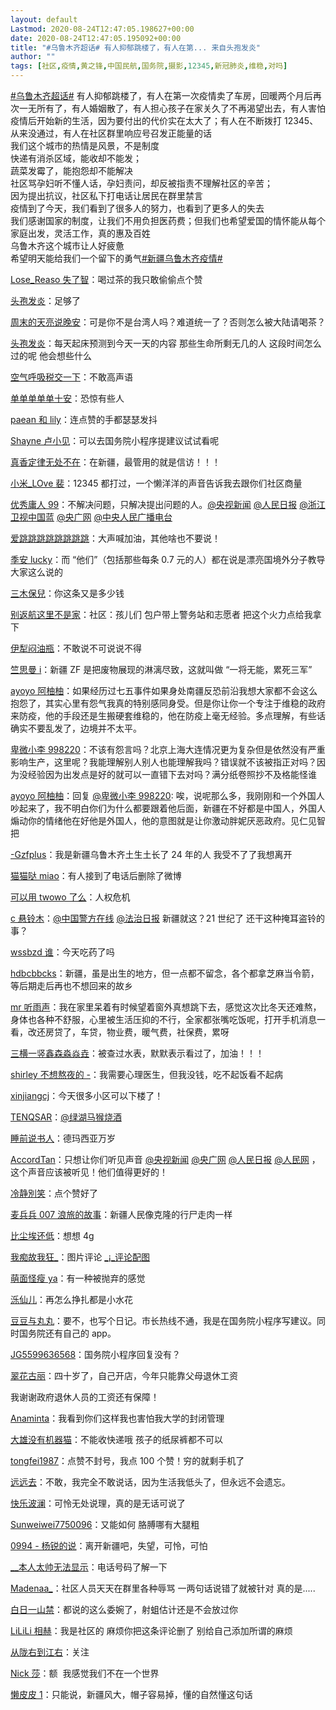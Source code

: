 ```yaml
---
layout: default
Lastmod: 2020-08-24T12:47:05.198627+00:00
date: 2020-08-24T12:47:05.195092+00:00
title: "#乌鲁木齐超话# 有人抑郁跳楼了，有人在第... 来自头孢发炎"
author: ""
tags: [社区,疫情,黄之锋,中国民航,国务院,摄影,12345,新冠肺炎,维稳,对吗]
---
```


[#乌鲁木齐超话#]() 有人抑郁跳楼了，有人在第一次疫情卖了车房，回暖两个月后再次一无所有了，有人婚姻散了，有人担心孩子在家关久了不再渴望出去，有人害怕疫情后开始新的生活，因为要付出的代价实在太大了；有人在不断拨打 12345、从来没通过，有人在社区群里响应号召发正能量的话  
我们这个城市的热情是风景，不是制度  
快递有消杀区域，能收却不能发；  
蔬菜发霉了，能抱怨却不能解决  
社区骂孕妇听不懂人话，孕妇责问，却反被指责不理解社区的辛苦；  
因为提出抗议，社区私下打电话让居民在群里禁言  
疫情到了今天，我们看到了很多人的努力，也看到了更多人的失去  
我们感谢国家的制度，让我们不用负担医药费；但我们也希望爱国的情怀能从每个家庭出发，灵活工作，真的惠及百姓  
乌鲁木齐这个城市让人好疲惫  
希望明天能给我们一个留下的勇气[#新疆乌鲁木齐疫情#]()


[Lose\_Reaso 失了智]()：喝过茶的我只敢偷偷点个赞

[头孢发炎]()：足够了

[周末的天亮说晚安]()：可是你不是台湾人吗？难道统一了？否则怎么被大陆请喝茶？

[头孢发炎]()：每天起床预测到今天一天的内容 那些生命所剩无几的人 这段时间怎么过的呢 他会想些什么

[空气呼吸税交一下]()：不敢高声语

[单单单单单十安]()：恐惊有些人

[paean 和 lily]()：连点赞的手都瑟瑟发抖

[Shayne 卢小见]()：可以去国务院小程序提建议试试看呢

[真香定律无处不在]()：在新疆，最管用的就是信访！！！

[小米\_LOve 裴]()：12345 都打过，一个懒洋洋的声音告诉我去跟你们社区商量

[优秀庸人 99]()：不解决问题，只解决提出问题的人。[@央视新闻]() [@人民日报]() [@浙江卫视中国蓝]() [@央广网]() [@中央人民广播电台]()

[爱跳跳跳跳跳跳跳跳]()：大声喊加油，其他啥也不要说！

[季安 lucky]()：而 “他们”（包括那些每条 0.7 元的人）都在说是漂亮国境外分子教导大家这么说的

[三木保兒]()：你这条又是多少钱

[别返航这里不是家]()：社区：孩儿们 包户带上警务站和志愿者 把这个火力点给我拿下

[伊犁闷油瓶]()：不敢说不可说说不得

[竺思曼 i]()：新疆 ZF 是把废物展现的淋漓尽致，这就叫做 “一将无能，累死三军”

[ayoyo 阿柚柚]()：如果经历过七五事件如果身处南疆反恐前沿我想大家都不会这么抱怨了，其实心里有怨气我真的特别感同身受。但是你让你一个专注于维稳的政府来防疫，他的手段还是生搬硬套维稳的，他在防疫上毫无经验。多点理解，有些话确实不要乱发了，边境并不太平。

[卑微小李 998220]()：不该有怨言吗？北京上海大连情况更为复杂但是依然没有严重影响生产，这里呢？我能理解别人别人也能理解我吗？错误就不该被指正对吗？因为没经验因为出发点是好的就可以一直错下去对吗？满分纸卷照抄不及格能怪谁

[ayoyo 阿柚柚]()：回复 [@卑微小李 998220](): 唉，说呢那么多，我刚刚和一个外国人吵起来了，我不明白你们为什么都要跟着他后面，新疆在不好都是中国人，外国人煽动你的情绪他在好他是外国人，他的意图就是让你激动胖妮厌恶政府。见仁见智把

[\-Gzfplus]()：我是新疆乌鲁木齐土生土长了 24 年的人
我受不了了我想离开

[猫猫哒 miao]()：有人接到了电话后删除了微博

[可以用 twowo 了么]()：人权危机

[c 悬铃木]()：[@中国警方在线]() [@法治日报]() 新疆就这？21 世纪了 还干这种掩耳盗铃的事？

[wssbzd 谁]()：今天吃药了吗

[hdbcbbcks]()：新疆，虽是出生的地方，但一点都不留念，各个都拿芝麻当令箭，等后期走后再也不想回来的故乡

[mr 听雨声]()：我在家里呆着有时候望着窗外真想跳下去，感觉这次比冬天还难熬，身体也各种不舒服，心里被生活压抑的不行，全家都张嘴吃饭呢，打开手机消息一看，改还房贷了，车贷，物业费，暖气费，社保费，累呀

[三横一竖鑫森淼焱垚]()：被查过水表，默默表示看过了，加油！！！

[shirley 不想熬夜的 -]()：我需要心理医生，但我没钱，吃不起饭看不起病

[xinjiangcj]()：今天很多小区可以下楼了！

[TENQSAR]()：[@绿湖马猴烧酒]()

[睡前说书人]()：德玛西亚万岁

[AccordTan]()：只想让你们听见声音 [@央视新闻]() [@央广网]()  [@人民日报]() [@人民网]() ，这个声音应该被听见！他们值得更好的！

[冷静別笑]()：点个赞好了

[麦兵兵 007 浪旅的故事]()：新疆人民像克隆的行尸走肉一样

[比尘埃还低]()：想想 4g

[我痴故我狂\_]()：图片评论 [_¡_评论配图]()

[萌面怪瘦 ya]()：有一种被抛弃的感觉

[泺仙儿]()：再怎么挣扎都是小水花

[豆豆与丸丸]()：要不，也写个日记。市长热线不通，我是在国务院小程序写建议。同时国务院还有自己的 app。

[JG5599636568]()：国务院小程序回复没有？

[翠花古丽]()：四十岁了，自己开店，今年只能靠父母退休工资

我谢谢政府退休人员的工资还有保障！

[Anaminta]()：我看到你们这样我也害怕我大学的封闭管理

[大雄没有机器猫]()：不能收快递哦 孩子的纸尿裤都不可以

[tongfei1987]()：点赞不封号，我点 100 个赞！穷的就剩手机了

[远远去]()：不敢，我完全不敢说话，因为生活我低头了，但永远不会遗忘。

[快乐波澜]()：可怜无处说理，真的是无话可说了

[Sunweiwei7750096]()：又能如何 胳膊哪有大腿粗

[0994 - 杨锐的说]()：离开新疆吧，失望，可怜，可怕

[\_\_本人太帅无法显示]()：电话号码了解一下

[Madenaa\_]()：社区人员天天在群里各种辱骂 一两句话说错了就被针对 真的是.....

[白日一山禁]()：都说的这么委婉了，射蛆估计还是不会放过你

[LiLiLi 相赫]()：我是社区的 麻烦你把这条评论删了 别给自己添加所谓的麻烦

[从陇右到江右]()：关注

[Nick 莎]()：额  我感觉我们不在一个世界

[懒皮皮 1]()：只能说，新疆风大，帽子容易掉，懂的自然懂这句话
